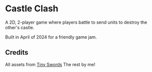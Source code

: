# Castle Clash

A 2D, 2-player game where players battle to send units to destroy the other's castle.

Built in April of 2024 for a friendly game jam.

## Credits

All assets from [Tiny Swords](https://pixelfrog-assets.itch.io/tiny-swords)
The rest by me!
